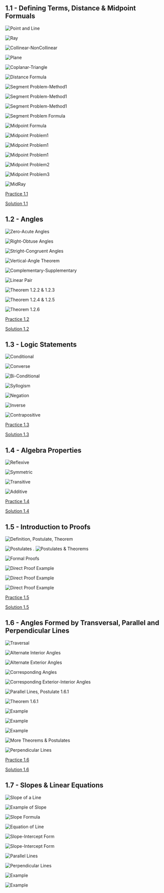 ## 1.1 - Defining Terms, Distance & Midpoint Formuals	

![Point and Line](https://github.com/budostylz/Mathematics/blob/master/Plane%20Geometry/1.Introduction%20to%20Geometry%2C%20Logic%20and%20Proofs/1.1_Defining%20Terms%2C%20Distance%20%26%20Midpoint%20Formulas/point-and-line.PNG "Point and Line")


![Ray](https://github.com/budostylz/Mathematics/blob/master/Plane%20Geometry/1.Introduction%20to%20Geometry%2C%20Logic%20and%20Proofs/1.1_Defining%20Terms%2C%20Distance%20%26%20Midpoint%20Formulas/ray.PNG "Ray")

![Collinear-NonCollinear](https://github.com/budostylz/Mathematics/blob/master/Plane%20Geometry/1.Introduction%20to%20Geometry%2C%20Logic%20and%20Proofs/1.1_Defining%20Terms%2C%20Distance%20%26%20Midpoint%20Formulas/collinear-noncollinear.PNG "Collinear-NonCollinear")

![Plane](https://github.com/budostylz/Mathematics/blob/master/Plane%20Geometry/1.Introduction%20to%20Geometry%2C%20Logic%20and%20Proofs/1.1_Defining%20Terms%2C%20Distance%20%26%20Midpoint%20Formulas/plane.PNG "Plane")

![Coplanar-Triangle](https://github.com/budostylz/Mathematics/blob/master/Plane%20Geometry/1.Introduction%20to%20Geometry%2C%20Logic%20and%20Proofs/1.1_Defining%20Terms%2C%20Distance%20%26%20Midpoint%20Formulas/coplanar-triangle.PNG "Coplanar-Triangle")

![Distance Formula](https://github.com/budostylz/Mathematics/blob/master/Plane%20Geometry/1.Introduction%20to%20Geometry%2C%20Logic%20and%20Proofs/1.1_Defining%20Terms%2C%20Distance%20%26%20Midpoint%20Formulas/distance-formula.PNG "Distance Formula")

![Segment Problem-Method1](https://github.com/budostylz/Mathematics/blob/master/Plane%20Geometry/1.Introduction%20to%20Geometry%2C%20Logic%20and%20Proofs/1.1_Defining%20Terms%2C%20Distance%20%26%20Midpoint%20Formulas/segment-problem-method1.PNG "Segment Problem-Method1")

![Segment Problem-Method1](https://github.com/budostylz/Mathematics/blob/master/Plane%20Geometry/1.Introduction%20to%20Geometry%2C%20Logic%20and%20Proofs/1.1_Defining%20Terms%2C%20Distance%20%26%20Midpoint%20Formulas/segment-problem-method1_2.PNG "Segment Problem-Method1")

![Segment Problem-Method1](https://github.com/budostylz/Mathematics/blob/master/Plane%20Geometry/1.Introduction%20to%20Geometry%2C%20Logic%20and%20Proofs/1.1_Defining%20Terms%2C%20Distance%20%26%20Midpoint%20Formulas/segment-problem-method1_3.PNG "Segment Problem-Method1")

![Segment Problem Formula](https://github.com/budostylz/Mathematics/blob/master/Plane%20Geometry/1.Introduction%20to%20Geometry%2C%20Logic%20and%20Proofs/1.1_Defining%20Terms%2C%20Distance%20%26%20Midpoint%20Formulas/segment-problem-formula.PNG "Segment Problem Formula")

![Midpoint Formula](https://github.com/budostylz/Mathematics/blob/master/Plane%20Geometry/1.Introduction%20to%20Geometry%2C%20Logic%20and%20Proofs/1.1_Defining%20Terms%2C%20Distance%20%26%20Midpoint%20Formulas/midpoint-formula.PNG "Midpoint Formula")

![Midpoint Problem1](https://github.com/budostylz/Mathematics/blob/master/Plane%20Geometry/1.Introduction%20to%20Geometry%2C%20Logic%20and%20Proofs/1.1_Defining%20Terms%2C%20Distance%20%26%20Midpoint%20Formulas/midpoint-problem1.PNG "Midpoint Problem1")

![Midpoint Problem1](https://github.com/budostylz/Mathematics/blob/master/Plane%20Geometry/1.Introduction%20to%20Geometry%2C%20Logic%20and%20Proofs/1.1_Defining%20Terms%2C%20Distance%20%26%20Midpoint%20Formulas/midpoint-problem1_2.PNG "Midpoint Problem1")

![Midpoint Problem1](https://github.com/budostylz/Mathematics/blob/master/Plane%20Geometry/1.Introduction%20to%20Geometry%2C%20Logic%20and%20Proofs/1.1_Defining%20Terms%2C%20Distance%20%26%20Midpoint%20Formulas/midpoint-problem1_3.PNG "Midpoint Problem1")

![Midpoint Problem2](https://github.com/budostylz/Mathematics/blob/master/Plane%20Geometry/1.Introduction%20to%20Geometry%2C%20Logic%20and%20Proofs/1.1_Defining%20Terms%2C%20Distance%20%26%20Midpoint%20Formulas/midpoint-problem2.PNG "Midpoint Problem2")

![Midpoint Problem3](https://github.com/budostylz/Mathematics/blob/master/Plane%20Geometry/1.Introduction%20to%20Geometry%2C%20Logic%20and%20Proofs/1.1_Defining%20Terms%2C%20Distance%20%26%20Midpoint%20Formulas/midpoint-problem3.PNG "Midpoint Problem3")

![MidRay](https://github.com/budostylz/Mathematics/blob/master/Plane%20Geometry/1.Introduction%20to%20Geometry%2C%20Logic%20and%20Proofs/1.1_Defining%20Terms%2C%20Distance%20%26%20Midpoint%20Formulas/midray.PNG "MidRay")

<a href="https://github.com/budostylz/Mathematics/blob/master/Plane%20Geometry/1.Introduction%20to%20Geometry%2C%20Logic%20and%20Proofs/1.1_Defining%20Terms%2C%20Distance%20%26%20Midpoint%20Formulas/hw_problems.docx?raw=true">Practice 1.1</a>

<a href="https://github.com/budostylz/Mathematics/blob/master/Plane%20Geometry/1.Introduction%20to%20Geometry%2C%20Logic%20and%20Proofs/1.1_Defining%20Terms%2C%20Distance%20%26%20Midpoint%20Formulas/sol1.1.pdf">Solution 1.1</a>

## 1.2 - Angles

![Zero-Acute Angles](https://github.com/budostylz/Mathematics/blob/master/Plane%20Geometry/1.Introduction%20to%20Geometry%2C%20Logic%20and%20Proofs/1.2_Angles/zero_acute.PNG "Zero-Acute Angles")

![Right-Obtuse Angles](https://github.com/budostylz/Mathematics/blob/master/Plane%20Geometry/1.Introduction%20to%20Geometry%2C%20Logic%20and%20Proofs/1.2_Angles/right_obtuse.PNG "Right-Obtuse Angles")

![Stright-Congruent Angles](https://github.com/budostylz/Mathematics/blob/master/Plane%20Geometry/1.Introduction%20to%20Geometry%2C%20Logic%20and%20Proofs/1.2_Angles/straight_congruent.PNG "Stright-Congruent Angles")

![Vertical-Angle Theorem](https://github.com/budostylz/Mathematics/blob/master/Plane%20Geometry/1.Introduction%20to%20Geometry%2C%20Logic%20and%20Proofs/1.2_Angles/vertical-vertical_angle_theorem.PNG "Vertical-Angle Theorem")

![Complementary-Supplementary](https://github.com/budostylz/Mathematics/blob/master/Plane%20Geometry/1.Introduction%20to%20Geometry%2C%20Logic%20and%20Proofs/1.2_Angles/complementary-supplementary.PNG "Complementary-Supplementary")

![Linear Pair](https://github.com/budostylz/Mathematics/blob/master/Plane%20Geometry/1.Introduction%20to%20Geometry%2C%20Logic%20and%20Proofs/1.2_Angles/LinearPair-postulate1.21.PNG "Linear Pair")

![Theorem 1.2.2 & 1.2.3](https://github.com/budostylz/Mathematics/blob/master/Plane%20Geometry/1.Introduction%20to%20Geometry%2C%20Logic%20and%20Proofs/1.2_Angles/theorem1.2.2_theorem1.2.3.PNG "Theorem 1.2.2 & 1.2.3")

![Theorem 1.2.4 & 1.2.5](https://github.com/budostylz/Mathematics/blob/master/Plane%20Geometry/1.Introduction%20to%20Geometry%2C%20Logic%20and%20Proofs/1.2_Angles/theorem1.2.4_theorem1.2.5.PNG "Theorem 1.2.4 & 1.2.5")

![Theorem 1.2.6](https://github.com/budostylz/Mathematics/blob/master/Plane%20Geometry/1.Introduction%20to%20Geometry%2C%20Logic%20and%20Proofs/1.2_Angles/theorem1.2.6.PNG "Theorem 1.2.6")


<a href="https://github.com/budostylz/Mathematics/blob/master/Plane%20Geometry/1.Introduction%20to%20Geometry%2C%20Logic%20and%20Proofs/1.2_Angles/hw_problems.docx?raw=true">Practice 1.2</a>

<a href="https://github.com/budostylz/Mathematics/blob/master/Plane%20Geometry/1.Introduction%20to%20Geometry%2C%20Logic%20and%20Proofs/1.2_Angles/sol1.2.pdf">Solution 1.2</a>


## 1.3 - Logic Statements	

![Conditional](https://github.com/budostylz/Mathematics/blob/master/Plane%20Geometry/1.Introduction%20to%20Geometry%2C%20Logic%20and%20Proofs/1.3_Logic%20Statements/conditional.PNG "Conditional")

![Converse](https://github.com/budostylz/Mathematics/blob/master/Plane%20Geometry/1.Introduction%20to%20Geometry%2C%20Logic%20and%20Proofs/1.3_Logic%20Statements/converse.PNG "Converse")

![Bi-Conditional](https://github.com/budostylz/Mathematics/blob/master/Plane%20Geometry/1.Introduction%20to%20Geometry%2C%20Logic%20and%20Proofs/1.3_Logic%20Statements/biconditional.PNG "Bi-Conditional")

![Syllogism](https://github.com/budostylz/Mathematics/blob/master/Plane%20Geometry/1.Introduction%20to%20Geometry%2C%20Logic%20and%20Proofs/1.3_Logic%20Statements/syllogism.PNG "Syllogism")

![Negation](https://github.com/budostylz/Mathematics/blob/master/Plane%20Geometry/1.Introduction%20to%20Geometry%2C%20Logic%20and%20Proofs/1.3_Logic%20Statements/negation.PNG "Negation")

![Inverse](https://github.com/budostylz/Mathematics/blob/master/Plane%20Geometry/1.Introduction%20to%20Geometry%2C%20Logic%20and%20Proofs/1.3_Logic%20Statements/inverse.PNG "Inverse")

![Contrapositive](https://github.com/budostylz/Mathematics/blob/master/Plane%20Geometry/1.Introduction%20to%20Geometry%2C%20Logic%20and%20Proofs/1.3_Logic%20Statements/contrapositive.PNG "Contrapositive")



<a href="https://github.com/budostylz/Mathematics/blob/master/Plane%20Geometry/1.Introduction%20to%20Geometry,%20Logic%20and%20Proofs/1.1_Defining%20Terms,%20Distance%20&%20Midpoint%20Formulas/hw_problems.docx?raw=true">Practice 1.3</a>

<a href="https://github.com/budostylz/Mathematics/blob/master/Plane%20Geometry/1.Introduction%20to%20Geometry%2C%20Logic%20and%20Proofs/1.3_Logic%20Statements/sol1.3.pdf">Solution 1.3</a>





## 1.4 - Algebra Properties	

![Reflexive](https://github.com/budostylz/Mathematics/blob/master/Plane%20Geometry/1.Introduction%20to%20Geometry%2C%20Logic%20and%20Proofs/1.4_Algebra%20Propeties/reflexive.PNG "Reflexive")

![Symmetric](https://github.com/budostylz/Mathematics/blob/master/Plane%20Geometry/1.Introduction%20to%20Geometry%2C%20Logic%20and%20Proofs/1.4_Algebra%20Propeties/symmetric.PNG "Symmetric")

![Transitive](https://github.com/budostylz/Mathematics/blob/master/Plane%20Geometry/1.Introduction%20to%20Geometry%2C%20Logic%20and%20Proofs/1.4_Algebra%20Propeties/transitive.PNG "Transitive")

![Additive](https://github.com/budostylz/Mathematics/blob/master/Plane%20Geometry/1.Introduction%20to%20Geometry%2C%20Logic%20and%20Proofs/1.4_Algebra%20Propeties/additive.PNG "Additive")


<a href="https://github.com/budostylz/Mathematics/blob/master/Plane%20Geometry/1.Introduction%20to%20Geometry%2C%20Logic%20and%20Proofs/1.4_Algebra%20Propeties/hw_problems.docx?raw=true">Practice 1.4</a>


<a href="https://github.com/budostylz/Mathematics/blob/master/Plane%20Geometry/1.Introduction%20to%20Geometry%2C%20Logic%20and%20Proofs/1.4_Algebra%20Propeties/sol1.4.pdf">Solution 1.4</a>

## 1.5 - Introduction to Proofs	

![Definition, Postulate, Theorem](https://github.com/budostylz/Mathematics/blob/master/Plane%20Geometry/1.Introduction%20to%20Geometry%2C%20Logic%20and%20Proofs/1.5_Introduction%20to%20Proofs/definition_postulate_theorem.PNG "Definition, Postulate, Theorem")

![Postulates](https://github.com/budostylz/Mathematics/blob/master/Plane%20Geometry/1.Introduction%20to%20Geometry%2C%20Logic%20and%20Proofs/1.5_Introduction%20to%20Proofs/postulates.PNG "Postulates")
.
![Postulates & Theorems](https://github.com/budostylz/Mathematics/blob/master/Plane%20Geometry/1.Introduction%20to%20Geometry%2C%20Logic%20and%20Proofs/1.5_Introduction%20to%20Proofs/postulates_theorems.PNG "Postulates & Theorems")

![Formal Proofs](https://github.com/budostylz/Mathematics/blob/master/Plane%20Geometry/1.Introduction%20to%20Geometry%2C%20Logic%20and%20Proofs/1.5_Introduction%20to%20Proofs/formal_proofs.PNG "Formal Proofs")

![Direct Proof Example](https://github.com/budostylz/Mathematics/blob/master/Plane%20Geometry/1.Introduction%20to%20Geometry%2C%20Logic%20and%20Proofs/1.5_Introduction%20to%20Proofs/direct_proof_example.PNG "Direct Proof Example")

![Direct Proof Example](https://github.com/budostylz/Mathematics/blob/master/Plane%20Geometry/1.Introduction%20to%20Geometry%2C%20Logic%20and%20Proofs/1.5_Introduction%20to%20Proofs/direct_proof_example.PNG "Direct Proof Example")

![Direct Proof Example](https://github.com/budostylz/Mathematics/blob/master/Plane%20Geometry/1.Introduction%20to%20Geometry%2C%20Logic%20and%20Proofs/1.5_Introduction%20to%20Proofs/direct_proof_example2.PNG "Direct Proof Example")


<a href="https://github.com/budostylz/Mathematics/blob/master/Plane%20Geometry/1.Introduction%20to%20Geometry,%20Logic%20and%20Proofs/1.5_Introduction%20to%20Proofs/hw_problems.docx?raw=true">Practice 1.5</a>


<a href="https://github.com/budostylz/Mathematics/blob/master/Plane%20Geometry/1.Introduction%20to%20Geometry%2C%20Logic%20and%20Proofs/1.5_Introduction%20to%20Proofs/sol1.5.pdf">Solution 1.5</a>





## 1.6 - Angles Formed by Transversal, Parallel and Perpendicular Lines	

![Traversal](https://github.com/budostylz/Mathematics/blob/master/Plane%20Geometry/1.Introduction%20to%20Geometry%2C%20Logic%20and%20Proofs/1.6_Angles%20Formed%20by%20Transversal%2C%20Parallel%20and%20Perpendicular%20Lines/transversal.PNG "Traversal")

![Alternate Interior Angles](https://github.com/budostylz/Mathematics/blob/master/Plane%20Geometry/1.Introduction%20to%20Geometry%2C%20Logic%20and%20Proofs/1.6_Angles%20Formed%20by%20Transversal%2C%20Parallel%20and%20Perpendicular%20Lines/alternate_interior_angles.PNG "Alternate Interior Angles")

![Alternate Exterior Angles](https://github.com/budostylz/Mathematics/blob/master/Plane%20Geometry/1.Introduction%20to%20Geometry%2C%20Logic%20and%20Proofs/1.6_Angles%20Formed%20by%20Transversal%2C%20Parallel%20and%20Perpendicular%20Lines/alternate_exterior_angles.PNG "Alternate Exterior Angles")

![Corresponding Angles](https://github.com/budostylz/Mathematics/blob/master/Plane%20Geometry/1.Introduction%20to%20Geometry%2C%20Logic%20and%20Proofs/1.6_Angles%20Formed%20by%20Transversal%2C%20Parallel%20and%20Perpendicular%20Lines/corresponding_angles.PNG "Corresponding Angles")

![Corresponding Exterior-Interior Angles](https://github.com/budostylz/Mathematics/blob/master/Plane%20Geometry/1.Introduction%20to%20Geometry%2C%20Logic%20and%20Proofs/1.6_Angles%20Formed%20by%20Transversal%2C%20Parallel%20and%20Perpendicular%20Lines/corresponding_exterior-interior_angles.PNG "Corresponding Exterior-Interior Angles")

![Parallel Lines, Postulate 1.6.1](https://github.com/budostylz/Mathematics/blob/master/Plane%20Geometry/1.Introduction%20to%20Geometry%2C%20Logic%20and%20Proofs/1.6_Angles%20Formed%20by%20Transversal%2C%20Parallel%20and%20Perpendicular%20Lines/parallel_lines-postulate1.6.1.PNG "Parallel Lines, Postulate 1.6.1")

![Theorem 1.6.1](https://github.com/budostylz/Mathematics/blob/master/Plane%20Geometry/1.Introduction%20to%20Geometry%2C%20Logic%20and%20Proofs/1.6_Angles%20Formed%20by%20Transversal%2C%20Parallel%20and%20Perpendicular%20Lines/theorem1.6.1.PNG "Theorem 1.6.1")

![Example](https://github.com/budostylz/Mathematics/blob/master/Plane%20Geometry/1.Introduction%20to%20Geometry%2C%20Logic%20and%20Proofs/1.6_Angles%20Formed%20by%20Transversal%2C%20Parallel%20and%20Perpendicular%20Lines/ex1.PNG "Example")

![Example](https://github.com/budostylz/Mathematics/blob/master/Plane%20Geometry/1.Introduction%20to%20Geometry%2C%20Logic%20and%20Proofs/1.6_Angles%20Formed%20by%20Transversal%2C%20Parallel%20and%20Perpendicular%20Lines/ex2.PNG "Example")


![Example](https://github.com/budostylz/Mathematics/blob/master/Plane%20Geometry/1.Introduction%20to%20Geometry%2C%20Logic%20and%20Proofs/1.6_Angles%20Formed%20by%20Transversal%2C%20Parallel%20and%20Perpendicular%20Lines/ex3.PNG "Example")

![More Theorems & Postulates](https://github.com/budostylz/Mathematics/blob/master/Plane%20Geometry/1.Introduction%20to%20Geometry%2C%20Logic%20and%20Proofs/1.6_Angles%20Formed%20by%20Transversal%2C%20Parallel%20and%20Perpendicular%20Lines/more_theorems_and_postulates.PNG "More Theorems & Postulates")

![Perpendicular Lines](https://github.com/budostylz/Mathematics/blob/master/Plane%20Geometry/1.Introduction%20to%20Geometry%2C%20Logic%20and%20Proofs/1.6_Angles%20Formed%20by%20Transversal%2C%20Parallel%20and%20Perpendicular%20Lines/perpendicular_lines.PNG "Perpendicular Lines")


<a href="https://github.com/budostylz/Mathematics/blob/master/Plane%20Geometry/1.Introduction%20to%20Geometry,%20Logic%20and%20Proofs/1.6_Angles%20Formed%20by%20Transversal,%20Parallel%20and%20Perpendicular%20Lines/hw_problems.docx?raw=true">Practice 1.6</a>


<a href="https://github.com/budostylz/Mathematics/blob/master/Plane%20Geometry/1.Introduction%20to%20Geometry%2C%20Logic%20and%20Proofs/1.6_Angles%20Formed%20by%20Transversal%2C%20Parallel%20and%20Perpendicular%20Lines/sol1.6.pdf">Solution 1.6</a>


## 1.7 - Slopes & Linear Equations	

![Slope of a Line](https://github.com/budostylz/Mathematics/blob/master/Plane%20Geometry/1.Introduction%20to%20Geometry%2C%20Logic%20and%20Proofs/1.7_Slopes%20%26%20Linear%20Equations/Slope.png "Slope of a Line")

![Example of Slope](https://github.com/budostylz/Mathematics/blob/master/Plane%20Geometry/1.Introduction%20to%20Geometry%2C%20Logic%20and%20Proofs/1.7_Slopes%20%26%20Linear%20Equations/ex1.PNG "Example of Slope")

![Slope Formula](https://github.com/budostylz/Mathematics/blob/master/Plane%20Geometry/1.Introduction%20to%20Geometry%2C%20Logic%20and%20Proofs/1.7_Slopes%20%26%20Linear%20Equations/slope_formula.PNG "Slope Formula")

![Equation of Line](https://github.com/budostylz/Mathematics/blob/master/Plane%20Geometry/1.Introduction%20to%20Geometry%2C%20Logic%20and%20Proofs/1.7_Slopes%20%26%20Linear%20Equations/equation_of_line.PNG "Equation of Line")

![Slope-Intercept Form](https://github.com/budostylz/Mathematics/blob/master/Plane%20Geometry/1.Introduction%20to%20Geometry%2C%20Logic%20and%20Proofs/1.7_Slopes%20%26%20Linear%20Equations/slope-intercept-form.PNG "Slope-Intercept Form")

![Slope-Intercept Form](https://github.com/budostylz/Mathematics/blob/master/Plane%20Geometry/1.Introduction%20to%20Geometry%2C%20Logic%20and%20Proofs/1.7_Slopes%20%26%20Linear%20Equations/point-slope-formula.PNG "Slope-Intercept Form")

![Parallel Lines](https://github.com/budostylz/Mathematics/blob/master/Plane%20Geometry/1.Introduction%20to%20Geometry%2C%20Logic%20and%20Proofs/1.7_Slopes%20%26%20Linear%20Equations/parallel_lines.PNG "Parallel Lines")

![Perpendicular Lines](https://github.com/budostylz/Mathematics/blob/master/Plane%20Geometry/1.Introduction%20to%20Geometry%2C%20Logic%20and%20Proofs/1.7_Slopes%20%26%20Linear%20Equations/perpendicular_lines.PNG "Perpendicular Lines")

![Example](https://github.com/budostylz/Mathematics/blob/master/Plane%20Geometry/1.Introduction%20to%20Geometry%2C%20Logic%20and%20Proofs/1.7_Slopes%20%26%20Linear%20Equations/ex2.1.PNG "Example")

![Example](https://github.com/budostylz/Mathematics/blob/master/Plane%20Geometry/1.Introduction%20to%20Geometry%2C%20Logic%20and%20Proofs/1.7_Slopes%20%26%20Linear%20Equations/ex2.2.PNG "Example")


















